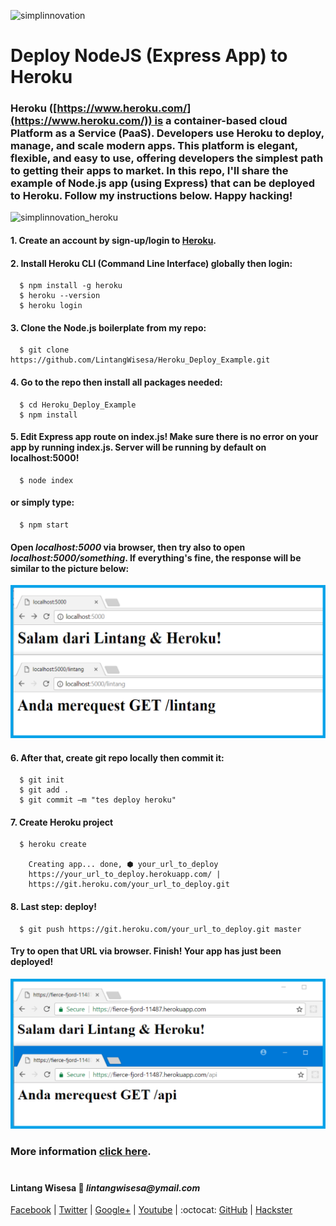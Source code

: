 ![simplinnovation](https://4.bp.blogspot.com/-f7YxPyqHAzY/WJ6VnkvE0SI/AAAAAAAADTQ/0tDQPTrVrtMAFT-q-1-3ktUQT5Il9FGdQCLcB/s350/simpLINnovation1a.png)

# Deploy NodeJS (Express App) to Heroku

### Heroku ([https://www.heroku.com/](https://www.heroku.com/)) is a container-based cloud Platform as a Service (PaaS). Developers use Heroku to deploy, manage, and scale modern apps. This platform is elegant, flexible, and easy to use, offering developers the simplest path to getting their apps to market. In this repo, I'll share the example of Node.js app (using Express) that can be deployed to Heroku. Follow my instructions below. Happy hacking!

![simplinnovation_heroku](https://1.bp.blogspot.com/--CYt_O2JQNw/WsnI-GsvdwI/AAAAAAAAD-o/ForjXhspfuAwrtNm0R_wmnDxahnsOuiSwCLcBGAs/s320/heroku.png)

#### 1. Create an account by sign-up/login to [Heroku](https://www.heroku.com/).

#### 2. Install Heroku CLI (Command Line Interface) globally then login:

```shell
  $ npm install -g heroku
  $ heroku --version
  $ heroku login
```

#### 3. Clone the Node.js boilerplate from my repo:

```shell
  $ git clone https://github.com/LintangWisesa/Heroku_Deploy_Example.git
```

#### 4. Go to the repo then install all packages needed:

```shell
  $ cd Heroku_Deploy_Example
  $ npm install
```

#### 5. Edit Express app route on index.js! Make sure there is no error on your app by running index.js. Server will be running by default on localhost:5000!

```shell
  $ node index
```

#### or simply type:

```shell
  $ npm start
```

#### Open *localhost:5000* via browser, then try also to open *localhost:5000/something*. If everything's fine, the response will be similar to the picture below:

![simplinnovation_ok](
https://raw.githubusercontent.com/LintangWisesa/Heroku_Deploy_Example/master/heroku_local.png)

#### 6. After that, create git repo locally then commit it:

```shell
  $ git init
  $ git add .
  $ git commit –m "tes deploy heroku"
```

#### 7. Create Heroku project

```shell
  $ heroku create

    Creating app... done, ⬢ your_url_to_deploy
    https://your_url_to_deploy.herokuapp.com/ |
    https://git.heroku.com/your_url_to_deploy.git
```

#### 8. Last step: deploy!

```shell
  $ git push https://git.heroku.com/your_url_to_deploy.git master
```

#### Try to open that URL via browser. Finish! Your app has just been deployed!

![simplinnovation_online](
https://raw.githubusercontent.com/LintangWisesa/Heroku_Deploy_Example/master/heroku_online.png)

### More information [click here](https://devcenter.heroku.com/articles/getting-started-with-nodejs#introduction).

#

#### Lintang Wisesa :love_letter: _lintangwisesa@ymail.com_

[Facebook](https://www.facebook.com/lintangbagus) | 
[Twitter](https://twitter.com/Lintang_Wisesa) |
[Google+](https://plus.google.com/u/0/+LintangWisesa1) |
[Youtube](https://www.youtube.com/user/lintangbagus) | 
:octocat: [GitHub](https://github.com/LintangWisesa) |
[Hackster](https://www.hackster.io/lintangwisesa)
